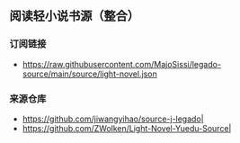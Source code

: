 ## 阅读轻小说书源（整合）

### 订阅链接
* https://raw.githubusercontent.com/MajoSissi/legado-source/main/source/light-novel.json

### 来源仓库
* https://github.com/jiwangyihao/source-j-legado|
* https://github.com/ZWolken/Light-Novel-Yuedu-Source|
